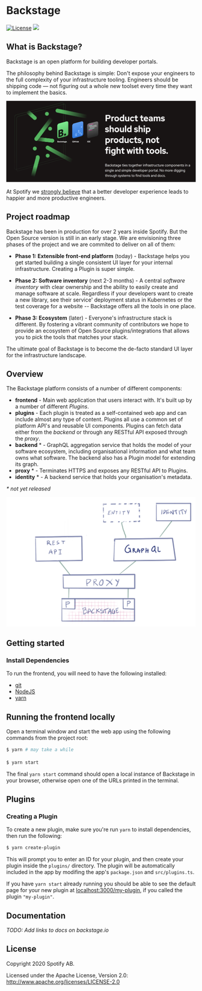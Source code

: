 # Backstage

[![License](https://img.shields.io/badge/License-Apache%202.0-blue.svg)](https://opensource.org/licenses/Apache-2.0)
![](https://github.com/spotify/backstage/workflows/Frontend%20CI/badge.svg)

## What is Backstage?

Backstage is an open platform for building developer portals.

The philosophy behind Backstage is simple: Don't expose your engineers to the full complexity of your infrastructure tooling. Engineers should be shipping code — not figuring out a whole new toolset every time they want to implement the basics.

![headline](headline.png)

At Spotify we [strongly believe](https://backstage.io/the-spotify-story) that a better developer experience leads to happier and more productive engineers.

## Project roadmap

Backstage has been in production for over 2 years inside Spotify. But the Open Source version is still in an early stage. We are envisioning three phases of the project and we are commited to deliver on all of them:

* **Phase 1: Extensible front-end platform** (today) - Backstage helps you get started building a single consistent UI layer for your internal infrastructure. Creating a Plugin is super simple.

* **Phase 2: Software inventory** (next 2-3 months) - A central _software inventory_ with clear ownership and the ability to easily create and manage software at scale. Regardless if your developers want to create a new library, see their service' deployment status in Kubernetes or the test coverage for a website -- Backstage offers all the tools in one place.

* **Phase 3: Ecosystem** (later) - Everyone's infrastructure stack is different. By fostering a vibrant community of contributors we hope to provide an ecosystem of Open Source plugins/integrations that allows you to pick the tools that matches your stack.

The ultimate goal of Backstage is to become the de-facto standard UI layer for the infrastructure landscape.

## Overview

The Backstage platform consists of a number of different components:

- **frontend** - Main web application that users interact with. It's built up by a number of different _Plugins_.
- **plugins** - Each plugin is treated as a self-contained web app and can include almost any type of content. Plugins all use a common set of platform API's and reusable UI components. Plugins can fetch data either from the _backend_ or through any RESTful API exposed through the _proxy_.
- **backend** \* - GraphQL aggregation service that holds the model of your software ecosystem, including organisational information and what team owns what software. The backend also has a Plugin model for extending its graph.
- **proxy** \* - Terminates HTTPS and exposes any RESTful API to Plugins.
- **identity** \* - A backend service that holds your organisation's metadata.

_\* not yet released_

![overview](backstage_overview.png)

## Getting started

### Install Dependencies

To run the frontend, you will need to have the following installed:

* [git](https://git-scm.com/book/en/v2/Getting-Started-Installing-Git)
* [NodeJS](https://nodejs.org/en/download/)
* [yarn](https://classic.yarnpkg.com/en/docs/install)

## Running the frontend locally

Open a terminal window and start the web app using the following commands from the project root:

```bash
$ yarn # may take a while

$ yarn start
```

The final `yarn start` command should open a local instance of Backstage in your browser, otherwise open one of the URLs printed in the terminal.

## Plugins

### Creating a Plugin

To create a new plugin, make sure you're run `yarn` to install dependencies, then run the following:

```bash
$ yarn create-plugin
```

This will prompt you to enter an ID for your plugin, and then create your plugin inside the `plugins/` directory. The plugin will be automatically included in the app by modifing the app's `package.json` and `src/plugins.ts`.

If you have `yarn start` already running you should be able to see the default page for your new plugin at [localhost:3000/my-plugin](http://localhost:3000/my-plugin), if you called the plugin `"my-plugin"`.

## Documentation

_TODO: Add links to docs on backstage.io_

## License

Copyright 2020 Spotify AB.

Licensed under the Apache License, Version 2.0: http://www.apache.org/licenses/LICENSE-2.0
